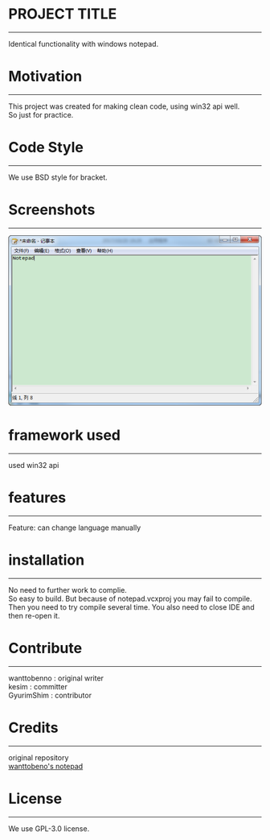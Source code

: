 # PROJECT TITLE
***
Identical functionality with windows notepad.
# Motivation
***
This project was created for making clean code, using win32 api well.  
So just for practice.
# Code Style
***
We use BSD style for bracket.
# Screenshots
***
![snapshot](snapshot.png)
# framework used
***
used win32 api
# features
***
Feature: can change language manually 
# installation 
***
No need to further work to complie.  
So easy to build.
But because of notepad.vcxproj you may fail to compile.
Then you need to try compile several time. 
You also need to close IDE and then re-open it.
# Contribute
***
wanttobenno : original writer  
kesim : committer  
GyurimShim : contributor  
# Credits
***
original repository  
[wanttobeno's notepad](https://github.com/wanttobeno/notepad)
# License
***
We use GPL-3.0 license.

